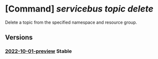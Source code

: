 # [Command] _servicebus topic delete_

Delete a topic from the specified namespace and resource group.

## Versions

### [2022-10-01-preview](/Resources/mgmt-plane/L3N1YnNjcmlwdGlvbnMve30vcmVzb3VyY2Vncm91cHMve30vcHJvdmlkZXJzL21pY3Jvc29mdC5zZXJ2aWNlYnVzL25hbWVzcGFjZXMve30vdG9waWNzL3t9/2022-10-01-preview.xml) **Stable**

<!-- mgmt-plane /subscriptions/{}/resourcegroups/{}/providers/microsoft.servicebus/namespaces/{}/topics/{} 2022-10-01-preview -->
